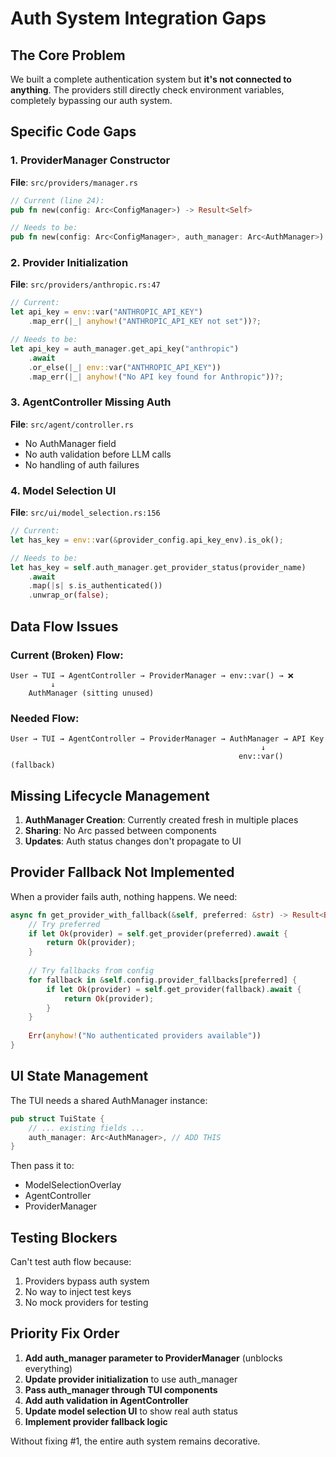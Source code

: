 # Auth System Integration Gaps

## The Core Problem

We built a complete authentication system but **it's not connected to anything**. The providers still directly check environment variables, completely bypassing our auth system.

## Specific Code Gaps

### 1. ProviderManager Constructor
**File**: `src/providers/manager.rs`
```rust
// Current (line 24):
pub fn new(config: Arc<ConfigManager>) -> Result<Self>

// Needs to be:
pub fn new(config: Arc<ConfigManager>, auth_manager: Arc<AuthManager>) -> Result<Self>
```

### 2. Provider Initialization
**File**: `src/providers/anthropic.rs:47`
```rust
// Current:
let api_key = env::var("ANTHROPIC_API_KEY")
    .map_err(|_| anyhow!("ANTHROPIC_API_KEY not set"))?;

// Needs to be:
let api_key = auth_manager.get_api_key("anthropic")
    .await
    .or_else(|_| env::var("ANTHROPIC_API_KEY"))
    .map_err(|_| anyhow!("No API key found for Anthropic"))?;
```

### 3. AgentController Missing Auth
**File**: `src/agent/controller.rs`
- No AuthManager field
- No auth validation before LLM calls
- No handling of auth failures

### 4. Model Selection UI
**File**: `src/ui/model_selection.rs:156`
```rust
// Current:
let has_key = env::var(&provider_config.api_key_env).is_ok();

// Needs to be:
let has_key = self.auth_manager.get_provider_status(provider_name)
    .await
    .map(|s| s.is_authenticated())
    .unwrap_or(false);
```

## Data Flow Issues

### Current (Broken) Flow:
```
User → TUI → AgentController → ProviderManager → env::var() → ❌
         ↓
    AuthManager (sitting unused)
```

### Needed Flow:
```
User → TUI → AgentController → ProviderManager → AuthManager → API Key
                                                        ↓
                                                   env::var() (fallback)
```

## Missing Lifecycle Management

1. **AuthManager Creation**: Currently created fresh in multiple places
2. **Sharing**: No Arc<AuthManager> passed between components  
3. **Updates**: Auth status changes don't propagate to UI

## Provider Fallback Not Implemented

When a provider fails auth, nothing happens. We need:
```rust
async fn get_provider_with_fallback(&self, preferred: &str) -> Result<Box<dyn Provider>> {
    // Try preferred
    if let Ok(provider) = self.get_provider(preferred).await {
        return Ok(provider);
    }
    
    // Try fallbacks from config
    for fallback in &self.config.provider_fallbacks[preferred] {
        if let Ok(provider) = self.get_provider(fallback).await {
            return Ok(provider);
        }
    }
    
    Err(anyhow!("No authenticated providers available"))
}
```

## UI State Management

The TUI needs a shared AuthManager instance:
```rust
pub struct TuiState {
    // ... existing fields ...
    auth_manager: Arc<AuthManager>, // ADD THIS
}
```

Then pass it to:
- ModelSelectionOverlay
- AgentController  
- ProviderManager

## Testing Blockers

Can't test auth flow because:
1. Providers bypass auth system
2. No way to inject test keys
3. No mock providers for testing

## Priority Fix Order

1. **Add auth_manager parameter to ProviderManager** (unblocks everything)
2. **Update provider initialization** to use auth_manager
3. **Pass auth_manager through TUI components**
4. **Add auth validation in AgentController**
5. **Update model selection UI** to show real auth status
6. **Implement provider fallback logic**

Without fixing #1, the entire auth system remains decorative.